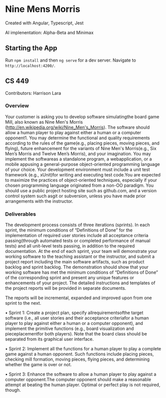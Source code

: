 # Nine Mens Morris

Created with Angular, Typescript, Jest

AI implenentation: Alpha-Beta and Minimax

## Starting the App
Run `npm install` and then `ng serve` for a dev server. 
Navigate to `http://localhost:4200/`. 


## CS 449

Contributors: Harrison Lara

### Overview

Your customer is asking you to develop software simulatingthe board game Mill, also known as Nine Men's Morris (http://en.wikipedia.org/wiki/Nine_Men's_Morris). The software should allow a human player to play against either a human or a computer opponent1. You may determine the functional and quality requirements according to the rules of the game(e.g., placing pieces, moving pieces, and flying), future enhancement for the variants of Nine Men's Morris(e.g., Six Men’s Morris and Twelve Men’s Morris), and your imagination. You may implement the softwareas a standalone program, a webapplication, or a mobile appusing a general-purpose object-oriented programming language of your choice. Your development environment must include a unit test framework (e.g., xUnit)for writing and executing test code.You are expected to maximize the practices of object-oriented techniques, especially if your chosen programming language originated from a non-OO paradigm. You should use a public project hosting site such as github.com, and a version control system such asgit or subversion, unless you have made prior arrangements with the instructor.

### Deliverables

The development process consists of three iterations (sprints). In each sprint, the minimum conditions of “Definitions of Done” for the implementation of required user stories include all acceptance criteria passing(through automated tests or completed performance of manual tests) and all unit-level tests passing, in addition to the required documentation. At the end of each sprint, your team will demonstrate your working software to the teaching assistant or the instructor, and submit a project report including the main software artifacts, such as product backlog and sprint backlog. The demonstration should show that your working software has met the minimum conditions of “Definitions of Done” of the corresponding sprint and present any unique features or enhancements of your project. The detailed instructions and templates of the project reports will be provided in separate documents. 

The reports will be incremental, expanded and improved upon from one sprint to the next.
 
• Sprint 1: Create a project plan, specify allrequirementsofthe target software (i.e., all user stories and their acceptance criteriafor a human player to play against either a human or a computer opponent), and implement the primitive functions (e.g., board visualization and pieceplacementfor both players). Note that the board class should be separated from its graphical user interface. 

• Sprint 2: Implement all the functions for a human player to play a complete game against a human opponent. Such functions include placing pieces, checking mill formation, moving pieces, flying pieces, and determining whether the game is over or not.

• Sprint 3: Enhance the software to allow a human player to play against a computer opponent.The computer opponent should make a reasonable attempt at beating the human player. Optimal or perfect play is not required, though. 
